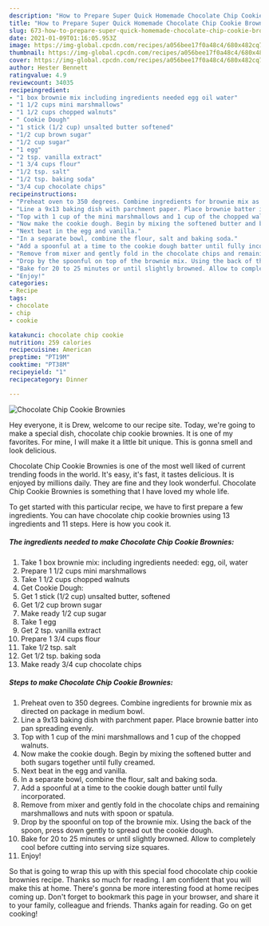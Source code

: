 ```yaml
---
description: "How to Prepare Super Quick Homemade Chocolate Chip Cookie Brownies"
title: "How to Prepare Super Quick Homemade Chocolate Chip Cookie Brownies"
slug: 673-how-to-prepare-super-quick-homemade-chocolate-chip-cookie-brownies
date: 2021-01-09T01:16:05.953Z
image: https://img-global.cpcdn.com/recipes/a056bee17f0a48c4/680x482cq70/chocolate-chip-cookie-brownies-recipe-main-photo.jpg
thumbnail: https://img-global.cpcdn.com/recipes/a056bee17f0a48c4/680x482cq70/chocolate-chip-cookie-brownies-recipe-main-photo.jpg
cover: https://img-global.cpcdn.com/recipes/a056bee17f0a48c4/680x482cq70/chocolate-chip-cookie-brownies-recipe-main-photo.jpg
author: Hester Bennett
ratingvalue: 4.9
reviewcount: 34035
recipeingredient:
- "1 box brownie mix including ingredients needed egg oil water"
- "1 1/2 cups mini marshmallows"
- "1 1/2 cups chopped walnuts"
- " Cookie Dough"
- "1 stick (1/2 cup) unsalted butter softened"
- "1/2 cup brown sugar"
- "1/2 cup sugar"
- "1 egg"
- "2 tsp. vanilla extract"
- "1 3/4 cups flour"
- "1/2 tsp. salt"
- "1/2 tsp. baking soda"
- "3/4 cup chocolate chips"
recipeinstructions:
- "Preheat oven to 350 degrees. Combine ingredients for brownie mix as directed on package in medium bowl."
- "Line a 9x13 baking dish with parchment paper. Place brownie batter into pan spreading evenly."
- "Top with 1 cup of the mini marshmallows and 1 cup of the chopped walnuts."
- "Now make the cookie dough. Begin by mixing the softened butter and both sugars together until fully creamed."
- "Next beat in the egg and vanilla."
- "In a separate bowl, combine the flour, salt and baking soda."
- "Add a spoonful at a time to the cookie dough batter until fully incorporated."
- "Remove from mixer and gently fold in the chocolate chips and remaining marshmallows and nuts with spoon or spatula."
- "Drop by the spoonful on top of the brownie mix. Using the back of the spoon, press down gently to spread out the cookie dough."
- "Bake for 20 to 25 minutes or until slightly browned. Allow to completely cool before cutting into serving size squares."
- "Enjoy!"
categories:
- Recipe
tags:
- chocolate
- chip
- cookie

katakunci: chocolate chip cookie 
nutrition: 259 calories
recipecuisine: American
preptime: "PT19M"
cooktime: "PT38M"
recipeyield: "1"
recipecategory: Dinner

---
```



![Chocolate Chip Cookie Brownies](https://img-global.cpcdn.com/recipes/a056bee17f0a48c4/680x482cq70/chocolate-chip-cookie-brownies-recipe-main-photo.jpg)

Hey everyone, it is Drew, welcome to our recipe site. Today, we're going to make a special dish, chocolate chip cookie brownies. It is one of my favorites. For mine, I will make it a little bit unique. This is gonna smell and look delicious.

Chocolate Chip Cookie Brownies is one of the most well liked of current trending foods in the world. It's easy, it's fast, it tastes delicious. It is enjoyed by millions daily. They are fine and they look wonderful. Chocolate Chip Cookie Brownies is something that I have loved my whole life.




To get started with this particular recipe, we have to first prepare a few ingredients. You can have chocolate chip cookie brownies using 13 ingredients and 11 steps. Here is how you cook it.

<!--inarticleads1-->

##### The ingredients needed to make Chocolate Chip Cookie Brownies:

1. Take 1 box brownie mix: including ingredients needed: egg, oil, water
1. Prepare 1 1/2 cups mini marshmallows
1. Take 1 1/2 cups chopped walnuts
1. Get  Cookie Dough:
1. Get 1 stick (1/2 cup) unsalted butter, softened
1. Get 1/2 cup brown sugar
1. Make ready 1/2 cup sugar
1. Take 1 egg
1. Get 2 tsp. vanilla extract
1. Prepare 1 3/4 cups flour
1. Take 1/2 tsp. salt
1. Get 1/2 tsp. baking soda
1. Make ready 3/4 cup chocolate chips




<!--inarticleads2-->

##### Steps to make Chocolate Chip Cookie Brownies:

1. Preheat oven to 350 degrees. Combine ingredients for brownie mix as directed on package in medium bowl.
1. Line a 9x13 baking dish with parchment paper. Place brownie batter into pan spreading evenly.
1. Top with 1 cup of the mini marshmallows and 1 cup of the chopped walnuts.
1. Now make the cookie dough. Begin by mixing the softened butter and both sugars together until fully creamed.
1. Next beat in the egg and vanilla.
1. In a separate bowl, combine the flour, salt and baking soda.
1. Add a spoonful at a time to the cookie dough batter until fully incorporated.
1. Remove from mixer and gently fold in the chocolate chips and remaining marshmallows and nuts with spoon or spatula.
1. Drop by the spoonful on top of the brownie mix. Using the back of the spoon, press down gently to spread out the cookie dough.
1. Bake for 20 to 25 minutes or until slightly browned. Allow to completely cool before cutting into serving size squares.
1. Enjoy!




So that is going to wrap this up with this special food chocolate chip cookie brownies recipe. Thanks so much for reading. I am confident that you will make this at home. There's gonna be more interesting food at home recipes coming up. Don't forget to bookmark this page in your browser, and share it to your family, colleague and friends. Thanks again for reading. Go on get cooking!
